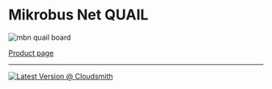 # Mikrobus Net QUAIL

![mbn quail board](../../images/reference-targets/mbn-quail_board.png)

[Product page](https://www.mikroe.com/quail)

-----

[![Latest Version @ Cloudsmith](https://api-prd.cloudsmith.io/v1/badges/version/net-nanoframework/nanoframework-images-community-targets/raw/MBN_QUAIL/latest/x/?render=true)](https://cloudsmith.io/~net-nanoframework/repos/nanoframework-images-community-targets/packages/detail/raw/MBN_QUAIL/latest/)
